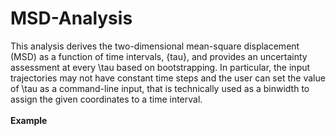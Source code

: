 # MSD-Analysis

This analysis derives the two-dimensional mean-square displacement (MSD) as a function of time intervals, \{tau}, and provides an uncertainty assessment at every \tau based on bootstrapping.  In particular, the input trajectories may not have constant time steps and the user can set the value of \tau as a command-line input, that is technically used as a binwidth to assign the given coordinates to a time interval.
<br />
<br />
**Example**

